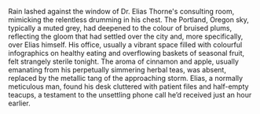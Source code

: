 Rain lashed against the window of Dr. Elias Thorne's consulting room, mimicking the relentless drumming in his chest.  The Portland, Oregon sky, typically a muted grey, had deepened to the colour of bruised plums, reflecting the gloom that had settled over the city and, more specifically, over Elias himself.  His office, usually a vibrant space filled with colourful infographics on healthy eating and overflowing baskets of seasonal fruit, felt strangely sterile tonight.  The aroma of cinnamon and apple, usually emanating from his perpetually simmering herbal teas, was absent, replaced by the metallic tang of the approaching storm. Elias, a normally meticulous man, found his desk cluttered with patient files and half-empty teacups, a testament to the unsettling phone call he’d received just an hour earlier.

